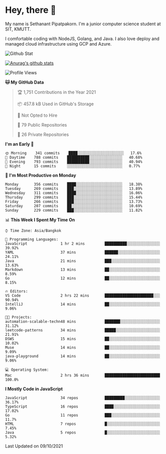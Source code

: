 # Hey, there 🙌
My name is Sethanant Pipatpakorn. I'm a junior computer science student at SIT, KMUTT.

I comfortable coding with NodeJS, Golang, and Java. I also love deploy and managed cloud infrastructure using GCP and Azure.

![Github Stat](https://github-profile-summary-cards.vercel.app/api/cards/profile-details?username=thetkpark&theme=dracula)

[![Anurag's github stats](https://github-readme-stats.vercel.app/api?username=thetkpark&count_private=true&show_icons=true&theme=tokyonight)](https://github.com/anuraghazra/github-readme-stats)

<!--START_SECTION:waka-->
![Profile Views](http://img.shields.io/badge/Profile%20Views-3-blue)

**🐱 My GitHub Data** 

> 🏆 1,751 Contributions in the Year 2021
 > 
> 📦 457.8 kB Used in GitHub's Storage 
 > 
> 🚫 Not Opted to Hire
 > 
> 📜 79 Public Repositories 
 > 
> 🔑 26 Private Repositories  
 > 
**I'm an Early 🐤** 

```text
🌞 Morning    341 commits    ████░░░░░░░░░░░░░░░░░░░░░   17.6% 
🌆 Daytime    788 commits    ██████████░░░░░░░░░░░░░░░   40.68% 
🌃 Evening    793 commits    ██████████░░░░░░░░░░░░░░░   40.94% 
🌙 Night      15 commits     ░░░░░░░░░░░░░░░░░░░░░░░░░   0.77%

```
📅 **I'm Most Productive on Monday** 

```text
Monday       356 commits    ████░░░░░░░░░░░░░░░░░░░░░   18.38% 
Tuesday      269 commits    ███░░░░░░░░░░░░░░░░░░░░░░   13.89% 
Wednesday    311 commits    ████░░░░░░░░░░░░░░░░░░░░░   16.06% 
Thursday     299 commits    ███░░░░░░░░░░░░░░░░░░░░░░   15.44% 
Friday       266 commits    ███░░░░░░░░░░░░░░░░░░░░░░   13.73% 
Saturday     207 commits    ██░░░░░░░░░░░░░░░░░░░░░░░   10.69% 
Sunday       229 commits    ███░░░░░░░░░░░░░░░░░░░░░░   11.82%

```


📊 **This Week I Spent My Time On** 

```text
⌚︎ Time Zone: Asia/Bangkok

💬 Programming Languages: 
JavaScript               1 hr 2 mins         ██████████░░░░░░░░░░░░░░░   39.92% 
YAML                     37 mins             ██████░░░░░░░░░░░░░░░░░░░   24.11% 
Java                     21 mins             ███░░░░░░░░░░░░░░░░░░░░░░   13.63% 
Markdown                 13 mins             ██░░░░░░░░░░░░░░░░░░░░░░░   8.59% 
Go                       12 mins             ██░░░░░░░░░░░░░░░░░░░░░░░   8.15%

🔥 Editors: 
VS Code                  2 hrs 22 mins       ██████████████████████░░░   90.94% 
IntelliJ                 14 mins             ██░░░░░░░░░░░░░░░░░░░░░░░   9.06%

🐱‍💻 Projects: 
automation-scalable-techn48 mins             ███████░░░░░░░░░░░░░░░░░░   31.12% 
leetcode-patterns        34 mins             █████░░░░░░░░░░░░░░░░░░░░   21.91% 
DSWS                     15 mins             ██░░░░░░░░░░░░░░░░░░░░░░░   10.02% 
Muse                     14 mins             ██░░░░░░░░░░░░░░░░░░░░░░░   9.09% 
java-playground          14 mins             ██░░░░░░░░░░░░░░░░░░░░░░░   9.06%

💻 Operating System: 
Mac                      2 hrs 36 mins       █████████████████████████   100.0%

```

**I Mostly Code in JavaScript** 

```text
JavaScript               34 repos            █████████░░░░░░░░░░░░░░░░   36.17% 
TypeScript               16 repos            ████░░░░░░░░░░░░░░░░░░░░░   17.02% 
Go                       11 repos            ███░░░░░░░░░░░░░░░░░░░░░░   11.7% 
HTML                     7 repos             █░░░░░░░░░░░░░░░░░░░░░░░░   7.45% 
Java                     5 repos             █░░░░░░░░░░░░░░░░░░░░░░░░   5.32%

```



 Last Updated on 09/10/2021
<!--END_SECTION:waka-->
